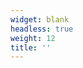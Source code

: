 ```yaml
---
widget: blank
headless: true
weight: 12
title: ''
---
```


<script>
  // Robust slider control: wait for the carousel to exist, then
  // initialize Bootstrap's Carousel API and wire arrow controls.
  (function () {
    function initCarousel(el){
      if (!el) return;
      // Fix odd hashes on controls to avoid errors
      var nextCtrl = el.querySelector('.carousel-control-next');
      var prevCtrl = el.querySelector('.carousel-control-prev');
      if (nextCtrl && (!nextCtrl.getAttribute('href') || nextCtrl.getAttribute('href') === '#.')) nextCtrl.setAttribute('href', '#');
      if (prevCtrl && (!prevCtrl.getAttribute('href') || prevCtrl.getAttribute('href') === '#.')) prevCtrl.setAttribute('href', '#');

      if (window.bootstrap && window.bootstrap.Carousel) {
        var instance = window.bootstrap.Carousel.getOrCreateInstance(el, {
          interval: 6000,   // auto interval
          ride: false,
          pause: false,
          wrap: true,
          touch: true
        });
        // Ensure arrows control via API and don't navigate the hash
        if (nextCtrl) nextCtrl.addEventListener('click', function(e){ e.preventDefault(); instance.next(); });
        if (prevCtrl) prevCtrl.addEventListener('click', function(e){ e.preventDefault(); instance.prev(); });
      } else {
        // Fallback: manual cycle with classes
        setInterval(function(){
          var items = el.querySelectorAll('.carousel-item');
          if (!items.length) return;
          var active = el.querySelector('.carousel-item.active');
          var i = Array.prototype.indexOf.call(items, active);
          var nextIndex = (i + 1) % items.length;
          if (active) active.classList.remove('active');
          items[nextIndex].classList.add('active');
        }, 6000);
        if (nextCtrl) nextCtrl.addEventListener('click', function(e){ e.preventDefault(); var act=el.querySelector('.carousel-item.active'); var items=el.querySelectorAll('.carousel-item'); var i=Array.prototype.indexOf.call(items, act); var n=(i+1)%items.length; if(act) act.classList.remove('active'); items[n].classList.add('active'); });
        if (prevCtrl) prevCtrl.addEventListener('click', function(e){ e.preventDefault(); var act=el.querySelector('.carousel-item.active'); var items=el.querySelectorAll('.carousel-item'); var i=Array.prototype.indexOf.call(items, act); var p=(i-1+items.length)%items.length; if(act) act.classList.remove('active'); items[p].classList.add('active'); });
      }
    }

    function waitForCarousel(){
      var el = document.querySelector('.wg-slider .carousel');
      if (el) { initCarousel(el); return; }
      // poll up to 5 seconds as the theme may hydrate after DOM ready
      var tries = 0;
      var t = setInterval(function(){
        tries++;
        var el2 = document.querySelector('.wg-slider .carousel');
        if (el2){ clearInterval(t); initCarousel(el2); }
        if (tries > 50) clearInterval(t);
      }, 100);
    }

    if (document.readyState === 'loading') {
      document.addEventListener('DOMContentLoaded', waitForCarousel);
    } else {
      waitForCarousel();
    }
  })();
</script>
